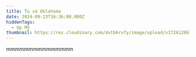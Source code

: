 ```yaml
---
title: Tu xá Oklahoma
date: 2024-09-23T16:36:00.000Z
hiddenTags:
  - Gp Mỹ
thumbnail: https://res.cloudinary.com/dxtb6rv7y/image/upload/v1726128611/Oklahoma_y16okc.jpg
---
```

mmmmmmmmmmmmmmm
